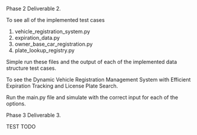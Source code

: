 Phase 2 Deliverable 2.

To see all of the implemented test cases
1. vehicle_registration_system.py
2. expiration_data.py
3. owner_base_car_registration.py
4. plate_lookup_registry.py

Simple run these files and the output of each of the implemented data structure test cases.

To see the Dynamic Vehicle Registration Management System with Efficient Expiration Tracking and License Plate Search.

Run the main.py file and simulate with the correct input for each of the options.

Phase 3 Deliverable 3.

TEST TODO